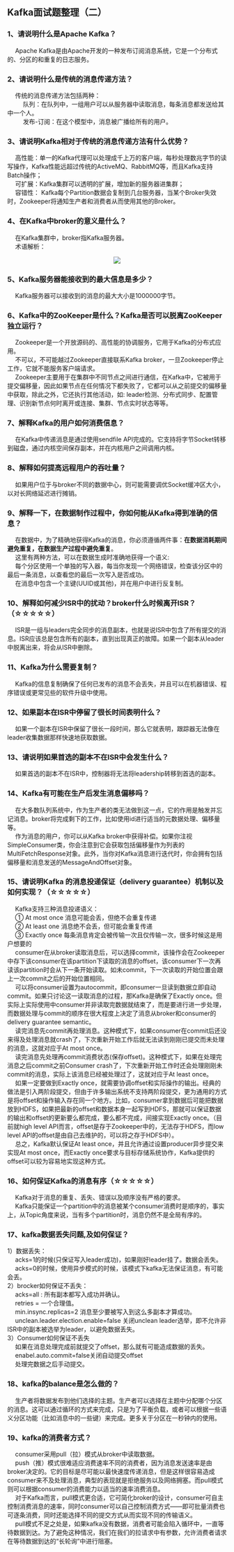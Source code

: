 ## Kafka面试题整理（二）  

### 1、请说明什么是Apache Kafka？  
&emsp; Apache Kafka是由Apache开发的一种发布订阅消息系统，它是一个分布式的、分区的和重复的日志服务。  

### 2、请说明什么是传统的消息传递方法？  
&emsp; 传统的消息传递方法包括两种：  
&emsp; &emsp; 队列：在队列中，一组用户可以从服务器中读取消息，每条消息都发送给其中一个人。  
&emsp; &emsp; 发布-订阅：在这个模型中，消息被广播给所有的用户。  

### 3、请说明Kafka相对于传统的消息传递方法有什么优势？  
&emsp; 高性能：单一的Kafka代理可以处理成千上万的客户端，每秒处理数兆字节的读写操作，Kafka性能远超过传统的ActiveMQ、RabbitMQ等，而且Kafka支持Batch操作；   
&emsp; 可扩展：Kafka集群可以透明的扩展，增加新的服务器进集群；  
&emsp; 容错性： Kafka每个Partition数据会复制到几台服务器，当某个Broker失效时，Zookeeper将通知生产者和消费者从而使用其他的Broker。  

### 4、在Kafka中broker的意义是什么？  
&emsp; 在Kafka集群中，broker指Kafka服务器。  
&emsp; 术语解析：  
<p align="center">
<img src="https://github.com/Dr11ft/BigDataGuide/blob/master/Pics/Kafka%E9%9D%A2%E8%AF%95%E9%A2%98Pics/Kafka%E4%B8%ADbroker%E7%9A%84%E6%84%8F%E4%B9%89.png"/>  
<p align="center">
</p>
</p>  

### 5、Kafka服务器能接收到的最大信息是多少？  
&emsp; Kafka服务器可以接收到的消息的最大大小是1000000字节。  

### 6、Kafka中的ZooKeeper是什么？Kafka是否可以脱离ZooKeeper独立运行？  
&emsp; Zookeeper是一个开放源码的、高性能的协调服务，它用于Kafka的分布式应用。  
&emsp; 不可以，不可能越过Zookeeper直接联系Kafka broker，一旦Zookeeper停止工作，它就不能服务客户端请求。  
&emsp; Zookeeper主要用于在集群中不同节点之间进行通信，在Kafka中，它被用于提交偏移量，因此如果节点在任何情况下都失败了，它都可以从之前提交的偏移量中获取，除此之外，它还执行其他活动，如: leader检测、分布式同步、配置管理、识别新节点何时离开或连接、集群、节点实时状态等等。  

### 7、解释Kafka的用户如何消费信息？  
&emsp; 在Kafka中传递消息是通过使用sendfile API完成的。它支持将字节Socket转移到磁盘，通过内核空间保存副本，并在内核用户之间调用内核。  

### 8、解释如何提高远程用户的吞吐量？  
&emsp; 如果用户位于与broker不同的数据中心，则可能需要调优Socket缓冲区大小，以对长网络延迟进行摊销。  

### 9、解释一下，在数据制作过程中，你如何能从Kafka得到准确的信息？  
&emsp; 在数据中，为了精确地获得Kafka的消息，你必须遵循两件事：**在数据消耗期间避免重复，在数据生产过程中避免重复**。  
&emsp; 这里有两种方法，可以在数据生成时准确地获得一个语义:   
&emsp; 每个分区使用一个单独的写入器，每当你发现一个网络错误，检查该分区中的最后一条消息，以查看您的最后一次写入是否成功。  
&emsp; 在消息中包含一个主键(UUID或其他)，并在用户中进行反复制。  

### 10、解释如何减少ISR中的扰动？broker什么时候离开ISR？（☆☆☆☆☆）  
&emsp; ISR是一组与leaders完全同步的消息副本，也就是说ISR中包含了所有提交的消息。ISR应该总是包含所有的副本，直到出现真正的故障。如果一个副本从leader中脱离出来，将会从ISR中删除。  

### 11、Kafka为什么需要复制？  
&emsp; Kafka的信息复制确保了任何已发布的消息不会丢失，并且可以在机器错误、程序错误或更常见些的软件升级中使用。  

### 12、如果副本在ISR中停留了很长时间表明什么？  
&emsp; 如果一个副本在ISR中保留了很长一段时间，那么它就表明，跟踪器无法像在leader收集数据那样快速地获取数据。  

### 13、请说明如果首选的副本不在ISR中会发生什么？  
&emsp; 如果首选的副本不在ISR中，控制器将无法将leadership转移到首选的副本。  

### 14、Kafka有可能在生产后发生消息偏移吗？  
&emsp; 在大多数队列系统中，作为生产者的类无法做到这一点，它的作用是触发并忘记消息。broker将完成剩下的工作，比如使用id进行适当的元数据处理、偏移量等。  
&emsp; 作为消息的用户，你可以从Kafka broker中获得补偿。如果你注视SimpleConsumer类，你会注意到它会获取包括偏移量作为列表的MultiFetchResponse对象。此外，当你对Kafka消息进行迭代时，你会拥有包括偏移量和消息发送的MessageAndOffset对象。  

### 15、请说明Kafka 的消息投递保证（delivery guarantee）机制以及如何实现？（☆☆☆☆☆）  
&emsp; Kafka支持三种消息投递语义：  
&emsp; ① At most once 消息可能会丢，但绝不会重复传递  
&emsp; ② At least one 消息绝不会丢，但可能会重复传递  
&emsp; ③ Exactly once 每条消息肯定会被传输一次且仅传输一次，很多时候这是用户想要的  
&emsp; consumer在从broker读取消息后，可以选择commit，该操作会在Zookeeper中存下该consumer在该partition下读取的消息的offset，该consumer下一次再读该partition时会从下一条开始读取。如未commit，下一次读取的开始位置会跟上一次commit之后的开始位置相同。  
&emsp; 可以将consumer设置为autocommit，即consumer一旦读到数据立即自动commit。如果只讨论这一读取消息的过程，那Kafka是确保了Exactly once。但实际上实际使用中consumer并非读取完数据就结束了，而是要进行进一步处理，而数据处理与commit的顺序在很大程度上决定了消息从broker和consumer的delivery guarantee semantic。  
&emsp; 读完消息先commit再处理消息。这种模式下，如果consumer在commit后还没来得及处理消息就crash了，下次重新开始工作后就无法读到刚刚已提交而未处理的消息，这就对应于At most once。  
&emsp; 读完消息先处理再commit消费状态(保存offset)。这种模式下，如果在处理完消息之后commit之前Consumer crash了，下次重新开始工作时还会处理刚刚未commit的消息，实际上该消息已经被处理过了，这就对应于At least once。  
&emsp; 如果一定要做到Exactly once，就需要协调offset和实际操作的输出。经典的做法是引入两阶段提交，但由于许多输出系统不支持两阶段提交，更为通用的方式是将offset和操作输入存在同一个地方。比如，consumer拿到数据后可能把数据放到HDFS，如果把最新的offset和数据本身一起写到HDFS，那就可以保证数据的输出和offset的更新要么都完成，要么都不完成，间接实现Exactly once。（目前就high level API而言，offset是存于Zookeeper中的，无法存于HDFS，而low level API的offset是由自己去维护的，可以将之存于HDFS中）。  
&emsp; 总之，Kafka默认保证At least once，并且允许通过设置producer异步提交来实现At most once，而Exactly once要求与目标存储系统协作，Kafka提供的offset可以较为容易地实现这种方式。  

### 16、如何保证Kafka的消息有序（☆☆☆☆☆）  
&emsp; Kafka对于消息的重复、丢失、错误以及顺序没有严格的要求。  
&emsp; Kafka只能保证一个partition中的消息被某个consumer消费时是顺序的，事实上，从Topic角度来说，当有多个partition时，消息仍然不是全局有序的。  

### 17、kafka数据丢失问题,及如何保证？  
1）数据丢失：  
&emsp; acks=1的时候(只保证写入leader成功)，如果刚好leader挂了。数据会丢失。  
&emsp; acks=0的时候，使用异步模式的时候，该模式下kafka无法保证消息，有可能会丢。  
2）brocker如何保证不丢失：  
&emsp; acks=all : 所有副本都写入成功并确认。  
&emsp; retries = 一个合理值。  
&emsp; min.insync.replicas=2  消息至少要被写入到这么多副本才算成功。  
&emsp; unclean.leader.election.enable=false 关闭unclean leader选举，即不允许非ISR中的副本被选举为leader，以避免数据丢失。  
3）Consumer如何保证不丢失  
&emsp; 如果在消息处理完成前就提交了offset，那么就有可能造成数据的丢失。  
&emsp; enabel.auto.commit=false关闭自动提交offset  
&emsp; 处理完数据之后手动提交。  

### 18、kafka的balance是怎么做的？  
&emsp; 生产者将数据发布到他们选择的主题。生产者可以选择在主题中分配哪个分区的消息。这可以通过循环的方式来完成，只是为了平衡负载，或者可以根据一些语义分区功能（比如消息中的一些键）来完成。更多关于分区在一秒钟内的使用。  

### 19、kafka的消费者方式？  
&emsp; consumer采用pull（拉）模式从broker中读取数据。  
&emsp; push（推）模式很难适应消费速率不同的消费者，因为消息发送速率是由broker决定的。它的目标是尽可能以最快速度传递消息，但是这样很容易造成consumer来不及处理消息，典型的表现就是拒绝服务以及网络拥塞。而pull模式则可以根据consumer的消费能力以适当的速率消费消息。  
&emsp; 对于Kafka而言，pull模式更合适，它可简化broker的设计，consumer可自主控制消费消息的速率，同时consumer可以自己控制消费方式——即可批量消费也可逐条消费，同时还能选择不同的提交方式从而实现不同的传输语义。  
&emsp; pull模式不足之处是，如果kafka没有数据，消费者可能会陷入循环中，一直等待数据到达。为了避免这种情况，我们在我们的拉请求中有参数，允许消费者请求在等待数据到达的“长轮询”中进行阻塞。  













